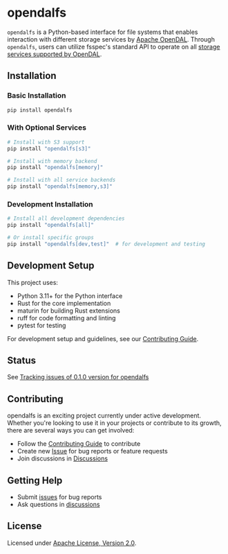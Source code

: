 # opendalfs

`opendalfs` is a Python-based interface for file systems that enables interaction with different storage services by [Apache OpenDAL](https://github.com/apache/opendal). Through `opendalfs`, users can utilize fsspec's standard API to operate on all [storage services supported by OpenDAL](https://docs.rs/opendal/latest/opendal/services/index.html).

## Installation

### Basic Installation
```bash
pip install opendalfs
```

### With Optional Services
```bash
# Install with S3 support
pip install "opendalfs[s3]"

# Install with memory backend
pip install "opendalfs[memory]"

# Install with all service backends
pip install "opendalfs[memory,s3]"
```

### Development Installation
```bash
# Install all development dependencies
pip install "opendalfs[all]"

# Or install specific groups
pip install "opendalfs[dev,test]"  # for development and testing
```

## Development Setup

This project uses:
- Python 3.11+ for the Python interface
- Rust for the core implementation
- maturin for building Rust extensions
- ruff for code formatting and linting
- pytest for testing

For development setup and guidelines, see our [Contributing Guide](CONTRIBUTING.md).

## Status

See [Tracking issues of 0.1.0 version for opendalfs](https://github.com/fsspec/opendalfs/issues/6)

## Contributing

opendalfs is an exciting project currently under active development. Whether you're looking to use it in your projects or contribute to its growth, there are several ways you can get involved:

- Follow the [Contributing Guide](CONTRIBUTING.md) to contribute
- Create new [Issue](https://github.com/fsspec/opendalfs/issues/new) for bug reports or feature requests
- Join discussions in [Discussions](https://github.com/fsspec/opendalfs/discussions)

## Getting Help

- Submit [issues](https://github.com/fsspec/opendalfs/issues/new/choose) for bug reports
- Ask questions in [discussions](https://github.com/fsspec/opendalfs/discussions/new?category=q-a)

## License

Licensed under [Apache License, Version 2.0](./LICENSE).
